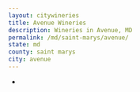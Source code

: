 ```yaml
---
layout: citywineries
title: Avenue Wineries
description: Wineries in Avenue, MD
permalink: /md/saint-marys/avenue/
state: md
county: saint marys
city: avenue
---
```

-
